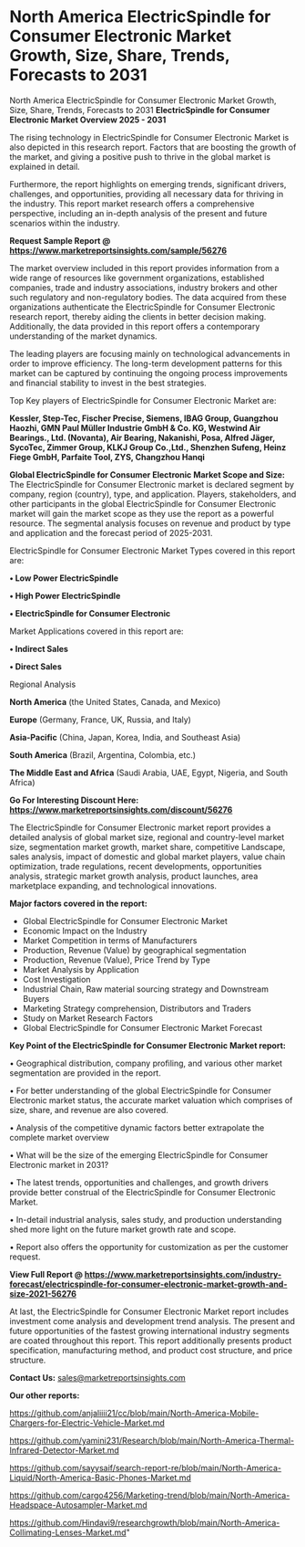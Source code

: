 # North America ElectricSpindle for Consumer Electronic Market Growth, Size, Share, Trends, Forecasts to 2031
North America ElectricSpindle for Consumer Electronic Market Growth, Size, Share, Trends, Forecasts to 2031
<Strong> ElectricSpindle for Consumer Electronic Market Overview 2025 - 2031</strong>

The rising technology in ElectricSpindle for Consumer Electronic Market is also depicted in this research report. Factors that are boosting the growth of the market, and giving a positive push to thrive in the global market is explained in detail.

Furthermore, the report highlights on emerging trends, significant drivers, challenges, and opportunities, providing all necessary data for thriving in the industry. This report market research offers a comprehensive perspective, including an in-depth analysis of the present and future scenarios within the industry.

<strong>Request Sample Report @ <a href=https://www.marketreportsinsights.com/sample/56276>https://www.marketreportsinsights.com/sample/56276</a></strong>

The market overview included in this report provides information from a wide range of resources like government organizations, established companies, trade and industry associations, industry brokers and other such regulatory and non-regulatory bodies. The data acquired from these organizations authenticate the ElectricSpindle for Consumer Electronic research report, thereby aiding the clients in better decision making. Additionally, the data provided in this report offers a contemporary understanding of the market dynamics.

The leading players are focusing mainly on technological advancements in order to improve efficiency. The long-term development patterns for this market can be captured by continuing the ongoing process improvements and financial stability to invest in the best strategies.

Top Key players of ElectricSpindle for Consumer Electronic Market are:

<strong>Kessler, Step-Tec, Fischer Precise, Siemens, IBAG Group, Guangzhou Haozhi, GMN Paul Müller Industrie GmbH & Co. KG, Westwind Air Bearings., Ltd. (Novanta), Air Bearing, Nakanishi, Posa, Alfred Jäger, SycoTec, Zimmer Group, KLKJ Group Co.,Ltd., Shenzhen Sufeng, Heinz Fiege GmbH, Parfaite Tool, ZYS, Changzhou Hanqi</strong>

<strong><b>Global ElectricSpindle for Consumer Electronic Market Scope and Size:</b></strong>
The ElectricSpindle for Consumer Electronic market is declared segment by company, region (country), type, and application. Players, stakeholders, and other participants in the global ElectricSpindle for Consumer Electronic market will gain the market scope as they use the report as a powerful resource. The segmental analysis focuses on revenue and product by type and application and the forecast period of 2025-2031.

ElectricSpindle for Consumer Electronic Market Types covered in this report are:

<strong>• Low Power ElectricSpindle

• High Power ElectricSpindle

• ElectricSpindle for Consumer Electronic</strong>

Market Applications covered in this report are:

<strong>• Indirect Sales

• Direct Sales</strong> 

Regional Analysis

<strong>North America</strong> (the United States, Canada, and Mexico)

<strong>Europe</strong> (Germany, France, UK, Russia, and Italy)

<strong>Asia-Pacific</strong> (China, Japan, Korea, India, and Southeast Asia)

<strong>South America</strong> (Brazil, Argentina, Colombia, etc.)

<strong>The Middle East and Africa</strong> (Saudi Arabia, UAE, Egypt, Nigeria, and South Africa)

<strong>Go For Interesting Discount Here: <a href=https://www.marketreportsinsights.com/discount/56276>https://www.marketreportsinsights.com/discount/56276</a></strong>

The ElectricSpindle for Consumer Electronic market report provides a detailed analysis of global market size, regional and country-level market size, segmentation market growth, market share, competitive Landscape, sales analysis, impact of domestic and global market players, value chain optimization, trade regulations, recent developments, opportunities analysis, strategic market growth analysis, product launches, area marketplace expanding, and technological innovations.

<strong><b>Major factors covered in the report:</b></strong>
<ul>
  <li>Global ElectricSpindle for Consumer Electronic Market </li>
  <li>Economic Impact on the Industry</li>
  <li>Market Competition in terms of Manufacturers</li>
  <li>Production, Revenue (Value) by geographical segmentation</li>
  <li>Production, Revenue (Value), Price Trend by Type</li>
  <li>Market Analysis by Application</li>
  <li>Cost Investigation</li>
  <li>Industrial Chain, Raw material sourcing strategy and Downstream Buyers</li>
  <li>Marketing Strategy comprehension, Distributors and Traders</li>
  <li>Study on Market Research Factors</li>
  <li>Global ElectricSpindle for Consumer Electronic Market Forecast</li>
</ul>

<strong><b>Key Point of the ElectricSpindle for Consumer Electronic Market report:</b></strong>

• Geographical distribution, company profiling, and various other market segmentation are provided in the report.

• For better understanding of the global ElectricSpindle for Consumer Electronic market status, the accurate market valuation which comprises of size, share, and revenue are also covered.

• Analysis of the competitive dynamic factors better extrapolate the complete market overview

• What will be the size of the emerging ElectricSpindle for Consumer Electronic market in 2031?

• The latest trends, opportunities and challenges, and growth drivers provide better construal of the ElectricSpindle for Consumer Electronic Market.

• In-detail industrial analysis, sales study, and production understanding shed more light on the future market growth rate and scope.

• Report also offers the opportunity for customization as per the customer request.

<strong><b>View Full Report @ <a href=https://www.marketreportsinsights.com/industry-forecast/electricspindle-for-consumer-electronic-market-growth-and-size-2021-56276>https://www.marketreportsinsights.com/industry-forecast/electricspindle-for-consumer-electronic-market-growth-and-size-2021-56276</a></b></strong>


At last, the ElectricSpindle for Consumer Electronic Market report includes investment come analysis and development trend analysis. The present and future opportunities of the fastest growing international industry segments are coated throughout this report. This report additionally presents product specification, manufacturing method, and product cost structure, and price structure.

<strong>Contact Us:</strong>
sales@marketreportsinsights.com

<strong>Our other reports:</strong>

<a href=https://github.com/anjaliiii21/cc/blob/main/North-America-Mobile-Chargers-for-Electric-Vehicle-Market.md>https://github.com/anjaliiii21/cc/blob/main/North-America-Mobile-Chargers-for-Electric-Vehicle-Market.md</a>

<a href=https://github.com/yamini231/Research/blob/main/North-America-Thermal-Infrared-Detector-Market.md>https://github.com/yamini231/Research/blob/main/North-America-Thermal-Infrared-Detector-Market.md</a>

<a href=https://github.com/sayysaif/search-report-re/blob/main/North-America-Liquid/North-America-Basic-Phones-Market.md>https://github.com/sayysaif/search-report-re/blob/main/North-America-Liquid/North-America-Basic-Phones-Market.md</a>

<a href=https://github.com/cargo4256/Marketing-trend/blob/main/North-America-Headspace-Autosampler-Market.md>https://github.com/cargo4256/Marketing-trend/blob/main/North-America-Headspace-Autosampler-Market.md</a>

<a href=https://github.com/Hindavi9/researchgrowth/blob/main/North-America-Collimating-Lenses-Market.md>https://github.com/Hindavi9/researchgrowth/blob/main/North-America-Collimating-Lenses-Market.md</a>"
